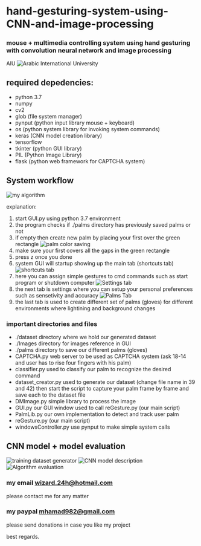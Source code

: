 # hand-gesturing-system-using-CNN-and-image-processing
### mouse + multimedia controlling system using hand gesturing with convolution neural network and image processing 

AIU
![Arabic International University](https://i.ibb.co/NF9Zbk8/220px-Arab-International-University-logo.png)

## required depedencies: 
* python 3.7
* numpy
* cv2
* glob (file system manager)
* pynput (python input library mouse + keyboard)
* os (python system library for invoking system commands)
* keras (CNN model creation library)
* tensorflow 
* tkinter (python GUI library)
* PIL (Python Image Library)
* flask (python web framework for CAPTCHA system)

## System workflow
![my algorithm](https://i.ibb.co/2v8XnVt/flowchart.jpg)

explanation:
1. start GUI.py using python 3.7 environment
2. the program checks if ./palms directory has previously saved palms or not
3. if empty then create new palm by placing your first over the green rectangle
![palm color saving](https://i.ibb.co/sm0pSgb/Capture.png)
4. make sure your first covers all the gaps in the green rectangle
5. press z once you done
6. system GUI will startup showing up the main tab (shortcuts tab)
![shortcuts tab](https://i.ibb.co/ryhXXBr/Capture2.png)
7. here you can assign simple gestures to cmd commands such as start program or shutdown computer
![Settings tab](https://i.ibb.co/WKNHW8r/Capture3.png)
8. the next tab is settings where you can setup your personal preferences such as sensetivity and accuracy
![Palms Tab](https://i.ibb.co/4NpZqj2/Capture4.png)
9. the last tab is used to create different set of palms (gloves) for different environments where lightining and background changes

### important directories and files
* ./dataset directory where we hold our generated dataset
* ./Images directory for images reference in GUI
* ./palms directory to save our different palms (gloves)
* CAPTCHA.py web server to be used as CAPTCHA system (ask 18-14 and user has to rise four fingers with his palm)
* classifier.py used to classify our palm to recognize the desired command
* dataset_creator.py used to generate our dataset (change file name in 39 and 42) then start the script to capture your palm frame by frame and save each to the dataset file
* DMImage.py simple library to process the image
* GUI.py our GUI window used to call reGesture.py (our main script)
* PalmLib.py our own implementation to detect and track user palm
* reGesture.py (our main script)
* windowsController.py use pynput to make simple system calls 


##  CNN model + model evaluation
![training dataset generator](https://i.ibb.co/0Xd2qYc/notebook2.png)
![CNN model description](https://i.ibb.co/tb0qf5L/model.png)
![Algorithm evaluation](https://i.ibb.co/5Ym5wk8/CNN-training.png)


### my email wizard.24h@hotmail.com
please contact me for any matter 

### my paypal mhamad982@gmail.com
please send donations in case you like my project 


best regards. 

